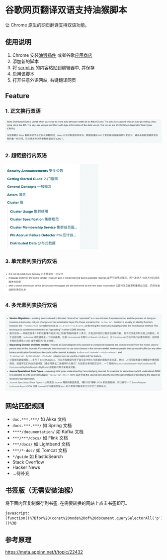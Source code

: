 # 谷歌网页翻译双语支持油猴脚本

让 Chrome 原生的网页翻译支持双语功能。

## 使用说明

1. Chrome 安装[油猴插件]('https://www.tampermonkey.net/') 或者谷歌[应用商店]('https://chrome.google.com/webstore/detail/tampermonkey/dhdgffkkebhmkfjojejmpbldmpobfkfo?hl=zh-CN')
2. 添加新的脚本
3. 将 [script.js](./script.js) 的内容粘贴到编辑器中, 并保存
4. 启用该脚本
5. 打开任意外语网站, 右键翻译网页

## Feature

### 1. 正文换行双语

![正文](/img/content.png)

### 2. 超链接行内双语

![超链接](/img/link.png)

### 3. 单元素列表行内双语

![列表](/img/tab-single.png)

### 4. 多元素列表换行双语

![多元素列表](/img/tab-multiple.png)


## 网站匹配规则

- `doc.***.***/`  如 Akka 文档
- `docs.***.***/` 如 Spring 文档
- `****/documentation/` 如 Kafka 文档
- `***/***/docs/` 如 Flink 文档
- `***/docs/` 如 Lightbend 文档
- `***/*-doc/` 如 Tomcat 文档
- `*/guide` 如 ElasticSearch
- Stack Overflow
- Hacker News
- ...待补充

## 书签版（无需安装油猴）

将下面内容复制保存到书签, 在需要转换的网站上点击书签即可。

```url
javascript:(function()%7Bfor%20(const%20node%20of%20document.querySelectorAll('p'))%20%7B%0A%20%20%20%20const%20copy%20%3D%20document.createElement(node.nodeName)%3B%0A%20%20%20%20copy.textContent%20%3D%20node.textContent%3B%0A%20%20%20%20node.parentElement.insertBefore(copy%2C%20node.nextElementSibling)%3B%0A%20%20%20%20node.setAttribute('translate'%2C%20'no')%3B%0A%7D%7D)()%3B
```


## 参考原理

https://meta.appinn.net/t/topic/22432


